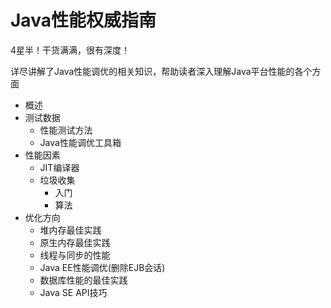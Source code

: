 #   Java性能权威指南

4星半！干货满满，很有深度！

详尽讲解了Java性能调优的相关知识，帮助读者深入理解Java平台性能的各个方面

-   概述
-   测试数据
    -   性能测试方法
    -   Java性能调优工具箱
-   性能因素
    -   JIT编译器
    -   垃圾收集
        -   入门
        -   算法
-   优化方向
    -   堆内存最佳实践
    -   原生内存最佳实践
    -   线程与同步的性能
    -   Java EE性能调优(删除EJB会话)
    -   数据库性能的最佳实践
    -   Java SE API技巧


